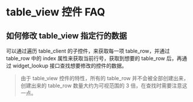 # table_view 控件 FAQ

## 如何修改 table_view 指定行的数据

可以通过遍历 table_client 的子控件，来获取每一项 table_row，并通过 table_row 中的 index 属性来获取当前行号，获取到想要的 table_row 后，再通过 widget_lookup 接口查找想要修改的控件的数据。

> 由于 table_view 控件的特性，所有的 table_row 并不会被全部创建出来，创建出来的 table_row 数量大约为可视范围的 3 倍，在查找时需要注意这一点。